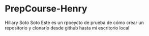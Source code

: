 # PrepCourse-Henry
Hillary Soto Soto
Este es un rpoeycto de prueba de cómo crear un repositorio y clonarlo desde github hasta mi escritorio local
